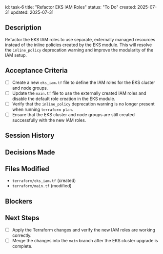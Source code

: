 id: task-6
title: "Refactor EKS IAM Roles"
status: "To Do"
created: 2025-07-31
updated: 2025-07-31

## Description

Refactor the EKS IAM roles to use separate, externally managed resources instead of the inline policies created by the EKS module. This will resolve the `inline_policy` deprecation warning and improve the modularity of the IAM setup.

## Acceptance Criteria

- [ ] Create a new `eks_iam.tf` file to define the IAM roles for the EKS cluster and node groups.
- [ ] Update the `main.tf` file to use the externally created IAM roles and disable the default role creation in the EKS module.
- [ ] Verify that the `inline_policy` deprecation warning is no longer present when running `terraform plan`.
- [ ] Ensure that the EKS cluster and node groups are still created successfully with the new IAM roles.

## Session History

<!-- Update as work progresses -->

## Decisions Made

<!-- Document key implementation decisions -->

## Files Modified

- `terraform/eks_iam.tf` (created)
- `terraform/main.tf` (modified)

## Blockers

<!-- Document any blockers encountered -->

## Next Steps

- [ ] Apply the Terraform changes and verify the new IAM roles are working correctly.
- [ ] Merge the changes into the `main` branch after the EKS cluster upgrade is complete.
